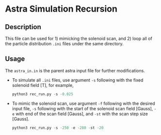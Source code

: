 # Astra Simulation Recursion

## Description
This file can be used for 1) mimicking the solenoid scan, and 2) loop all of the particle distribution `.ini` files under 
the same directory.

## Usage
The `astra_in.in` is the parent astra input file for further modifications.
 - To simulate all `.ini` files, use argument `-s` following with the fixed solenoid field [T], for example, 
    ```python
    python3 rec_run.py -s -0.025
    ```
 - To mimic the solenoid scan, use argument `-f` following with the desired input file, `-s` following with the 
start of the solenoid scan field [Gauss], `-e` with end of the scan field [Gauss], and `-st` with the scan step size 
[Gauss].
    ```python
    python3 rec_run.py -s -250 -e -280 -st -20
    ```
   